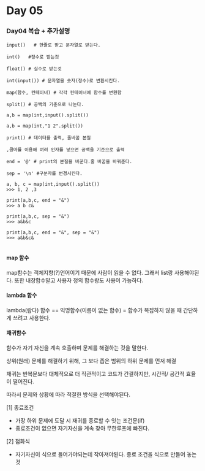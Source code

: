 #  Day 05

###  Day04 복습 + 추가설명

```
input()   # 한줄로 받고 문자열로 받는다.

int()   #정수로 받는것

float() # 실수로 받는것

int(input()) # 문자열을 숫자(정수)로 변환시킨다.

map(함수, 컨테이너) # 각각 컨테이너에 함수를 변환함

split() # 공백의 기준으로 나눈다.

a,b = map(int,input().split())

a,b = map(int,"1 2".split()) 

print() # 데이터를 출력, 줄바꿈 본질

,콤마를 이용해 여러 인자를 넣으면 공백을 기준으로 출력

end = '@' # print의 본질을 바꾼다.줄 바꿈을 바꿔준다.

sep = '\n' #구분자를 변경시킨다.

a, b, c = map(int,input().split())
>>> 1, 2 ,3

print(a,b,c, end = "&") 
>>> a b c&

print(a,b,c, sep = "&")
>>> a&b&c

print(a,b,c, end = "&", sep = "&")
>>> a&b&c&


```

####  map 함수

map함수는 객체지향(?)언어이기 때문에 사람이 읽을 수 없다. 그래서 list랑 사용해야된다. 또한 내장함수말고 사용자 정의 함수랑도 사용이 가능하다.

####  lambda 함수

lambda(람다) 함수 == 익명함수(이름이 없는 함수) = 함수가 복잡하지 않을 때 간단하게 쓰려고 사용한다.

####  재귀함수

함수가 자기 자신을 계속 호출하며 문제를 해결하는 것을 말한다.

상위(원래) 문제를 해결하기 위해, 그 보다 좁은 범위의 하위 문제를 먼저 해결



재귀는 반복문보다 대체적으로 더 직관적이고 코드가 간결하지만, 시간적/ 공간적 효율이 떨어진다.

따라서 문제와 상황에 따라 적절한 방식을 선택해야된다.

[1] 종료조건

- 가장 하위 문제에 도달 시 재귀를 종료할 수 잇는 조건문(if)
- 종료조건이 없으면 자기자신을 계속 찾아 무한루프에 빠진다.

[2] 점화식

- 자기자신이 식으로 들어가야되는데 작아져야된다. 종료 조건을 식으로 만들어 놓는것



